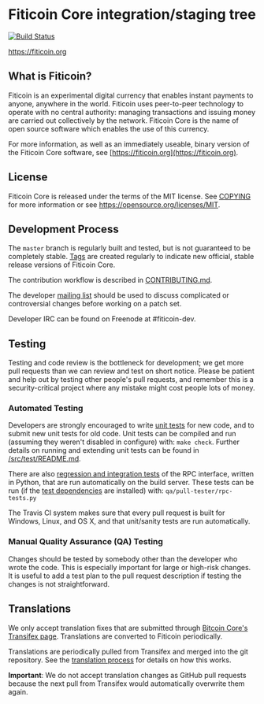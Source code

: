 Fiticoin Core integration/staging tree
=====================================

[![Build Status](https://travis-ci.org/fiticoin-project/fiticoin.svg?branch=master)](https://travis-ci.org/fiticoin-project/fiticoin)

https://fiticoin.org

What is Fiticoin?
----------------

Fiticoin is an experimental digital currency that enables instant payments to
anyone, anywhere in the world. Fiticoin uses peer-to-peer technology to operate
with no central authority: managing transactions and issuing money are carried
out collectively by the network. Fiticoin Core is the name of open source
software which enables the use of this currency.

For more information, as well as an immediately useable, binary version of
the Fiticoin Core software, see [https://fiticoin.org](https://fiticoin.org).

License
-------

Fiticoin Core is released under the terms of the MIT license. See [COPYING](COPYING) for more
information or see https://opensource.org/licenses/MIT.

Development Process
-------------------

The `master` branch is regularly built and tested, but is not guaranteed to be
completely stable. [Tags](https://github.com/fiticoin-project/fiticoin/tags) are created
regularly to indicate new official, stable release versions of Fiticoin Core.

The contribution workflow is described in [CONTRIBUTING.md](CONTRIBUTING.md).

The developer [mailing list](https://groups.google.com/forum/#!forum/fiticoin-dev)
should be used to discuss complicated or controversial changes before working
on a patch set.

Developer IRC can be found on Freenode at #fiticoin-dev.

Testing
-------

Testing and code review is the bottleneck for development; we get more pull
requests than we can review and test on short notice. Please be patient and help out by testing
other people's pull requests, and remember this is a security-critical project where any mistake might cost people
lots of money.

### Automated Testing

Developers are strongly encouraged to write [unit tests](src/test/README.md) for new code, and to
submit new unit tests for old code. Unit tests can be compiled and run
(assuming they weren't disabled in configure) with: `make check`. Further details on running
and extending unit tests can be found in [/src/test/README.md](/src/test/README.md).

There are also [regression and integration tests](/qa) of the RPC interface, written
in Python, that are run automatically on the build server.
These tests can be run (if the [test dependencies](/qa) are installed) with: `qa/pull-tester/rpc-tests.py`

The Travis CI system makes sure that every pull request is built for Windows, Linux, and OS X, and that unit/sanity tests are run automatically.

### Manual Quality Assurance (QA) Testing

Changes should be tested by somebody other than the developer who wrote the
code. This is especially important for large or high-risk changes. It is useful
to add a test plan to the pull request description if testing the changes is
not straightforward.

Translations
------------

We only accept translation fixes that are submitted through [Bitcoin Core's Transifex page](https://www.transifex.com/projects/p/bitcoin/).
Translations are converted to Fiticoin periodically.

Translations are periodically pulled from Transifex and merged into the git repository. See the
[translation process](doc/translation_process.md) for details on how this works.

**Important**: We do not accept translation changes as GitHub pull requests because the next
pull from Transifex would automatically overwrite them again.
